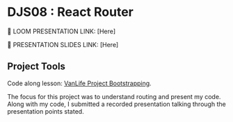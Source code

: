 # DJS08 : React Router 

🎥 LOOM PRESENTATION LINK: [Here]

📄 PRESENTATION SLIDES LINK: [Here]

## Project Tools
Code along lesson: [VanLife Project Bootstrapping](https://scrimba.com/learn/react/vanlife-project-bootstrapping-co8bc40b191eec875ecf00b23).

The focus for this project was to understand routing and present my code. Along with my code, I submitted a recorded presentation talking through the presentation points stated.
